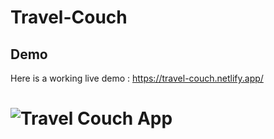 # Travel-Couch
## Demo
Here is a working live demo :  https://travel-couch.netlify.app/

# ![Travel Couch App](https://github.com/mohammedagl6/Travel-Couch/blob/master/shot.jpeg)
